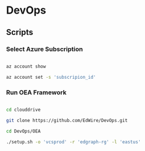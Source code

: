 # DevOps

## Scripts

### Select Azure Subscription

``` bash

az account show

az account set -s 'subscripion_id'

```

### Run OEA Framework

``` bash

cd clouddrive

git clone https://github.com/EdWire/DevOps.git

cd DevOps/OEA

./setup.sh -o 'vcsprod' -r 'edgraph-rg' -l 'eastus'

```
